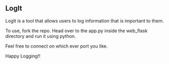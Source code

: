 ## LogIt

LogIt is a tool that allows users to log information that is important to them.

To use, fork the repo. Head over to the app.py inside the web_flask directory
and run it using python.

Feel free to connect on which ever port you like.

Happy Logging!!